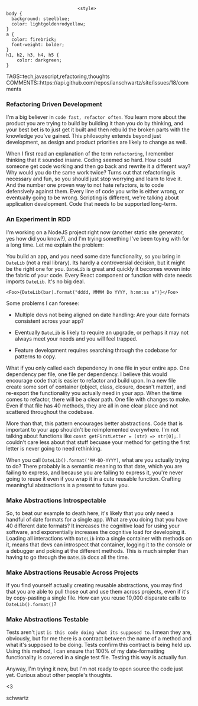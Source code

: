                                <style>
    body {
      background: steelblue;
      color: lightgoldenrodyellow;
    }
    a {
      color: firebrick;
      font-weight: bolder;
    }
    h1, h2, h3, h4, h5 {
        color: darkgreen;
    }
</style>
<div id="meta">
TAGS::tech,javascript,refactoring,thoughts
COMMENTS::https://api.github.com/repos/ianschwartz/site/issues/18/comments
</div>

### Refactoring Driven Development

I'm a big believer in `code fast, refactor often`. You
learn more about the product you are trying to build by building it than you
do by thinking, and your best bet is to just get it built and then rebuild the
broken parts with the knowledge you've gained. This philosophy extends beyond
just development, as design and product priorities are likely to change as well.

When I first read an explanation of the term `refactoring`, I remember thinking that
it sounded insane. Coding seemed so hard. How could someone get code working and
then go back and rewrite it a different way? Why would you do the same work twice?
Turns out that refactoring is necessary and fun, so you should just stop worrying and
learn to love it. And the number one proven way to not hate refactors, is to code
defensively against them. Every line of code you write is either wrong, or eventually
going to be wrong. Scripting is different, we're talking about application development.
Code that needs to be supported long-term.

### An Experiment in RDD

I'm working on a NodeJS project right now (another static site generator, yes how did
you know?), and I'm trying something I've been toying with for a long time. Let me
explain the problem:

You build an app, and you need some date functionality, so you bring in `DateLib` (not a real library). Its
hardly a controversial decision, but it might be the right one for you. `DateLib` is great
and quickly it becomes woven into the fabric of your code. Every React component or
function with date needs imports `DateLib`. It's no big deal.

`<Foo>{DateLib(bar).format("dddd, MMMM Do YYYY, h:mm:ss a")}</Foo>`

Some problems I can foresee:

- Multiple devs not being aligned on date handling: Are your date formats consistent across
  your app?

- Eventually `DateLib` is likely to require an upgrade, or perhaps it may not always meet
  your needs and you will feel trapped.

- Feature development requires searching through the codebase for patterns to copy.

What if you only called each dependency in one file in your entire app. One dependency per
file, one file per dependency. I believe this would encourage code that is easier to refactor
and build upon. In a new file create some sort of container (object, class, closure, doesn't matter),
and re-export the functionality you actually need in your app. When the time comes to refactor,
there will be a clear path. One file with changes to make. Even if that file has 40 methods,
they are all in one clear place and not scattered throughout the codebase.

More than that, this pattern encourages better abstractions. Code that is important to
your app shouldn't be reimplemented everywhere. I'm not talking about functions like
`const getFirstLetter = (str) => str[0];`. I couldn't care less about that stuff becuase
your method for getting the first letter is never going to need rethinking.

When you call `DateLib().format('MM-DD-YYYY)`, what are you actually trying to do? There
probably is a semantic meaning to that date, which you are failing to express, and because
you are failing to express it, you're never going to reuse it even if you wrap it in a cute
reusable function. Crafting meaningful abstractions is a present to future you.

### Make Abstractions Introspectable

So, to beat our example to death here, it's likely that you only need a handful of date
formats for a single app. What are you doing that you have 40 different date formats? It
increases the cognitive load for using your software, and exponentially increases the cognitive load
for developing it. Loading all interactions with `DateLib` into a single container with methods
on it, means that devs can introspect that container, logging it to the console or a debugger
and poking at the different methods. This is much simpler than having to go through the `DateLib`
docs all the time.

### Make Abstractions Reusable Across Projects

If you find yourself actually creating reusable abstractions, you may find that you are able
to pull those out and use them across projects, even if it's by copy-pasting a single file.
How can you reuse 10,000 disparate calls to `DateLib().format()`?

### Make Abstractions Testable

Tests aren't just `is this code doing what its supposed to`. I mean they are, obviously, but
for me there is a contract between the name of a method and what it's supposed to be doing. Tests
confirm this contract is being held up. Using this method, I can ensure that 100% of my
date-formatting functionality is covered in a single test file. Testing this way is actually
fun.

Anyway, I'm trying it now, but I'm not ready to open source the code just yet. Curious about other people's
thoughts.

<3

schwartz
